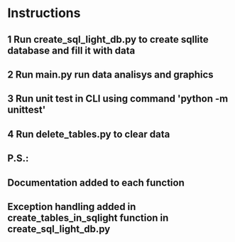 # Instructions

## 1 Run create_sql_light_db.py  to create sqllite database and fill it with data

## 2 Run main.py  run data analisys and graphics

## 3 Run unit test in CLI using command 'python -m unittest'

## 4 Run delete_tables.py  to clear data


## P.S.:
## Documentation added to each function
## Exception handling added in create_tables_in_sqlight function in create_sql_light_db.py

